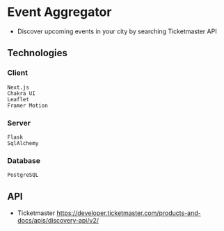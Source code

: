 # Event Aggregator
- Discover upcoming events in your city by searching Ticketmaster API 
## Technologies
### Client
```
Next.js
Chakra UI
Leaflet
Framer Motion
```

### Server
```
Flask 
SqlAlchemy
```
### Database
```
PostgreSQL
```

## API 
- Ticketmaster 
https://developer.ticketmaster.com/products-and-docs/apis/discovery-api/v2/
